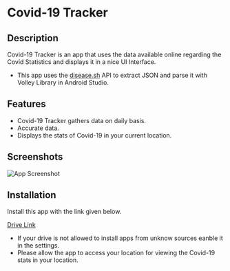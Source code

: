 # Covid-19 Tracker

## Description
Covid-19 Tracker is an app that uses the data available online regarding the Covid Statistics and displays it in a nice UI Interface.
- This app uses the [disease.sh](https://corona.lmao.ninja/) API to extract JSON and parse it with Volley Library in Android Studio.




## Features

- Covid-19 Tracker gathers data on daily basis.
- Accurate data.
- Displays the stats of Covid-19 in your current location.



## Screenshots

![App Screenshot](https://user-images.githubusercontent.com/70147659/147726311-7d666b60-5089-43c6-9e59-b9ec532aaaf7.png)


## Installation

Install this app with the link given below.


[Drive Link](https://drive.google.com/file/d/10Jq2jIFWCL2Gr_WN_BiLBNPpLqGmdEcb/view?usp=sharing)


- If your drive is not allowed to install apps from unknow sources eanble it in the settings.
- Please allow the app to access your location for viewing the Covid-19 stats in your location.
    

